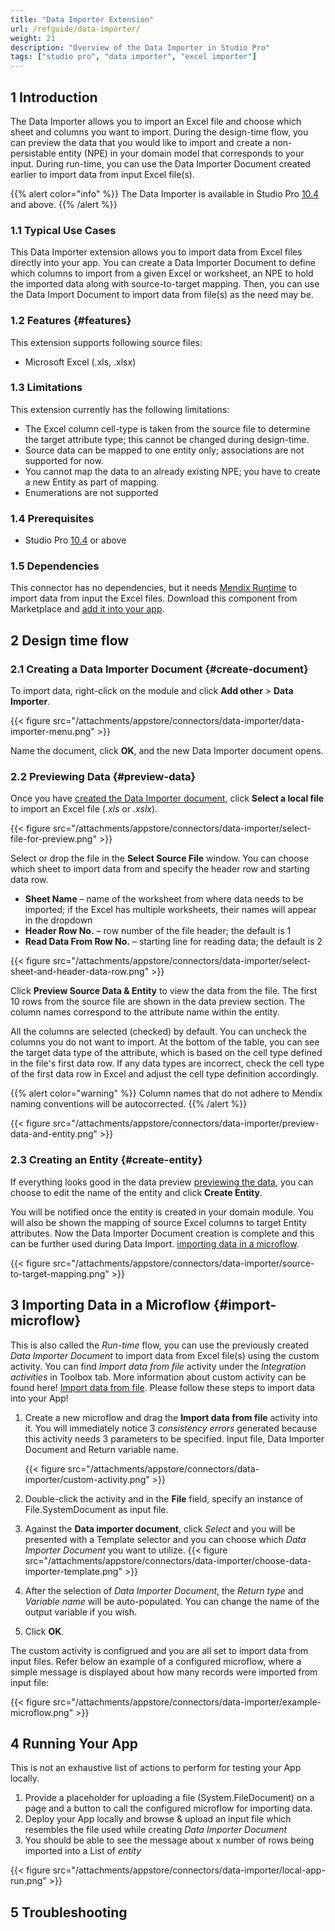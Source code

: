 ```yaml
---
title: "Data Importer Extension"
url: /refguide/data-importer/
weight: 21
description: "Overview of the Data Importer in Studio Pro"
tags: ["studio pro", "data importer", "excel importer"]
---
```


## 1 Introduction

The Data Importer allows you to import an Excel file and choose which sheet and columns you want to import. During the design-time flow, you can preview the data that you would like to import and create a non-persistable entity (NPE) in your domain model that corresponds to your input. During run-time, you can use the Data Importer Document created earlier to import data from input Excel file(s).

{{% alert color="info" %}}
The Data Importer is available in Studio Pro [10.4](/releasenotes/studio-pro/10.4/) and above.
{{% /alert %}}

### 1.1 Typical Use Cases

This Data Importer extension allows you to import data from Excel files directly into your app. You can create a Data Importer Document to define which columns to import from a given Excel or worksheet, an NPE to hold the imported data along with source-to-target mapping. Then, you can use the Data Import Document to import data from file(s) as the need may be.

### 1.2 Features {#features}

This extension supports following source files:

* Microsoft Excel (.xls, .xlsx)


### 1.3 Limitations

This extension currently has the following limitations:

* The Excel column cell-type is taken from the source file to determine the target attribute type; this cannot be changed during design-time.
* Source data can be mapped to one entity only; associations are not supported for now.
* You cannot map the data to an already existing NPE; you have to create a new Entity as part of mapping.
* Enumerations are not supported 

### 1.4 Prerequisites

* Studio Pro [10.4](/releasenotes/studio-pro/10.4/) or above


### 1.5  Dependencies

This connector has no dependencies, but it needs [Mendix Runtime](https://marketplace.mendix.com/link/component/219833) to import data from input the Excel files. Download this component from Marketplace and [add it into your app](/appstore/general/app-store-content/#install).

## 2 Design time flow

### 2.1 Creating a Data Importer Document {#create-document}

To import data, right-click on the module and click **Add other** > **Data Importer**.

{{< figure src="/attachments/appstore/connectors/data-importer/data-importer-menu.png" >}}

Name the document, click **OK**, and the new Data Importer document opens. 

### 2.2 Previewing Data {#preview-data}

Once you have [created the Data Importer document](#create-document), click **Select a local file** to import an Excel file (*.xls* or *.xslx*).

{{< figure src="/attachments/appstore/connectors/data-importer/select-file-for-preview.png" >}}

Select or drop the file in the **Select Source File** window. You can choose which sheet to import data from and specify the header row and starting data row.

* **Sheet Name** – name of the worksheet from where data needs to be imported; if the Excel has multiple worksheets, their names will appear in the dropdown
* **Header Row No.** – row number of the file header; the default is 1
* **Read Data From Row No.** – starting line for reading data; the default is 2

{{< figure src="/attachments/appstore/connectors/data-importer/select-sheet-and-header-data-row.png" >}}

Click **Preview Source Data & Entity** to view the data from the file. The first 10 rows from the source file are shown in the data preview section. The column names correspond to the attribute name within the entity.

All the columns are selected (checked) by default. You can uncheck the columns you do not want to import. At the bottom of the table, you can see the target data type of the attribute, which is based on the cell type defined in the file's first data row. If any data types are incorrect, check the cell type of the first data row in Excel and adjust the cell type definition accordingly.

{{% alert color="warning" %}} Column names that do not adhere to Mendix naming conventions will be autocorrected. {{% /alert %}}

{{< figure src="/attachments/appstore/connectors/data-importer/preview-data-and-entity.png" >}}

### 2.3 Creating an Entity {#create-entity}

If everything looks good in the data preview [previewing the data](#preview-data), you can choose to edit the name of the entity and click **Create Entity**. 

You will be notified once the entity is created in your domain module. You will also be shown the mapping of source Excel columns to target Entity attributes. Now the Data Importer Document creation is complete and this can be further used during Data Import. [importing data in a microflow](#import-microflow).

{{< figure src="/attachments/appstore/connectors/data-importer/source-to-target-mapping.png" >}}

## 3 Importing Data in a Microflow {#import-microflow}

This is also called the *Run-time* flow, you can use the previously created *Data Importer Document* to import data from Excel file(s) using the custom activity. You can find *Import data from file* activity under the *Integration activities* in Toolbox tab. More information about custom activity can be found here! [Import data from file](/refguide/data-importer-activity/). Please follow these steps to import data into your App!

1. Create a new microflow and drag the **Import data from file** activity into it. You will immediately notice 3 *consistency errors* generated because this activity needs 3 parameters to be specified. Input file, Data Importer Document and Return variable name.

   {{< figure src="/attachments/appstore/connectors/data-importer/custom-activity.png" >}}
   
3. Double-click the activity and in the **File** field, specify an instance of File.SystemDocument as input file.
4. Against the **Data importer document**, click *Select* and you will be presented with a Template selector and you can choose which *Data Importer Document* you want to utilize.
  {{< figure src="/attachments/appstore/connectors/data-importer/choose-data-importer-template.png" >}}

6. After the selection of *Data Importer Document*, the *Return type* and *Variable name* will be auto-populated. You can change the name  of the output variable if you wish.
7. Click **OK**.

The custom activity is configrued and you are all set to import data from input files. Refer below an example of a configured microflow, where a simple message is displayed about how many records were imported from input file:

{{< figure src="/attachments/appstore/connectors/data-importer/example-microflow.png" >}}

## 4 Running Your App

This is not an exhaustive list of actions to perform for testing your App locally.
1. Provide a placeholder for uploading a file (System.FileDocument) on a page and a button to call the configured microflow for importing data. 
2. Deploy your App locally and browse & upload an input file which resembles the file used while creating *Data Importer Document*
3. You should be able to see the message about x number of rows being imported into a List of *entity*

{{< figure src="/attachments/appstore/connectors/data-importer/local-app-run.png" >}}

## 5 Troubleshooting 


